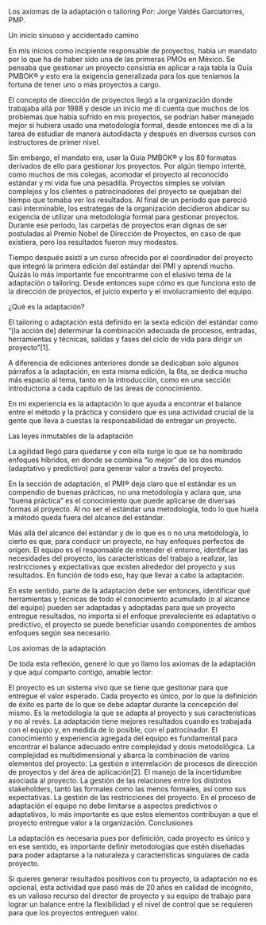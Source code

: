 Los axiomas de la adaptación o tailoring
Por: Jorge Valdés Garciatorres, PMP.

Un inicio sinuoso y accidentado camino

En mis inicios como incipiente responsable de proyectos, había un mandato por lo que ha de haber sido una de las primeras PMOs en México. Se pensaba que gestionar un proyecto consistía en aplicar a raja tabla la Guía PMBOK® y esto era la exigencia generalizada para los que teníamos la fortuna de tener uno o más proyectos a cargo.

El concepto de dirección de proyectos llegó a la organización donde trabajaba allá por 1988 y desde un inicio me di cuenta que muchos de los problemas que había sufrido en mis proyectos, se podrían haber manejado mejor si hubiera usado una metodología formal, desde entonces me di a la tarea de estudiar de manera autodidacta y después en diversos cursos con instructores de primer nivel.

Sin embargo, el mandato era, usar la Guía PMBOK® y los 80 formatos derivados de ello para gestionar los proyectos. Por algún tiempo intenté, como muchos de mis colegas,  acomodar el proyecto al reconocido estándar y mi vida fue una pesadilla. Proyectos simples se volvían complejos y los clientes o patrocinadores del proyecto se quejaban del tiempo que tomaba ver los resultados. Al final de un periodo que pareció casi interminable, los estrategas de la organización decidieron abdicar su exigencia de utilizar una metodología formal para gestionar proyectos. Durante ese periodo, las carpetas de proyectos eran dignas de ser postuladas al Premio Nobel de Dirección de Proyectos, en caso de que existiera, pero los resultados fueron muy modestos.

Tiempo después asistí a un curso ofrecido por el coordinador del proyecto que integró la primera edición del estándar del PMI y aprendí mucho. Quizás lo más importante fue encontrarme con el elusivo tema de la adaptación o tailoring. Desde entonces supe cómo es que funciona esto de la dirección de proyectos, el juicio experto y el involucramiento del equipo.

¿Qué es la adaptación?

El tailoring o adaptación está definido en la sexta edición del estándar como “[la acción de] determinar la combinación adecuada de procesos, entradas, herramientas y técnicas, salidas y fases del ciclo de vida para dirigir un proyecto”[1].

A diferencia de ediciones anteriores donde se dedicaban solo algunos párrafos a la adaptación, en esta misma edición, la 6ta, se dedica mucho más espacio al tema, tanto en la introducción, como en una sección introductoria a cada capítulo de las áreas de conocimiento.

En mi experiencia es la adaptación lo que ayuda a encontrar el balance entre el método y la práctica y considero que es una actividad crucial de la gente que lleva a cuestas la responsabilidad de entregar un proyecto.

Las leyes inmutables de la adaptación

La agilidad llegó para quedarse y con ella surge lo que se ha nombrado enfoques híbridos, en donde se combina “lo mejor” de los dos mundos (adaptativo y predictivo) para generar valor a través del proyecto.

En la sección de adaptación, el PMI® deja claro que el estándar es un compendio de buenas prácticas, no una metodología y aclara que, una “buena práctica” es el conocimiento que puede aplicarse de diversas formas al proyecto. Al no ser el estándar una metodología, todo lo que huela a método queda fuera del alcance del estándar.

Más allá del alcance del estándar y de lo que es o no una metodología, lo cierto es que, para conducir un proyecto,  no hay enfoques perfectos de origen. El equipo es el responsable de entender el entorno, identificar las necesidades del proyecto, las características del trabajo a realizar, las restricciones y expectativas que existen alrededor del proyecto y sus resultados. En función de todo eso, hay que llevar a cabo la adaptación.

En este sentido, parte de la adaptación debe ser entonces, identificar qué herramientas y técnicas de todo el conocimiento acumulado (o al alcance del equipo) pueden ser adaptadas y adoptadas para que un proyecto entregue resultados, no importa si el enfoque prevaleciente es  adaptativo o predictivo, el proyecto se puede beneficiar usando componentes de ambos enfoques según sea necesario.

Los axiomas de la adaptación

De toda esta reflexión, generé lo que yo llamo los axiomas de la adaptación y que aquí comparto contigo, amable lector:

El proyecto es un sistema vivo que se tiene que gestionar para que entregue el valor esperado.
Cada proyecto es único, por lo que la definición de éxito es parte de lo que se debe adaptar durante la concepción del mismo.
Es la metodología la que se adapta al proyecto y sus características y no al revés.
La adaptación tiene mejores resultados cuando es trabajada con el equipo y, en medida de lo posible, con el patrocinador.
El conocimiento y experiencia agregada del equipo es fundamental para encontrar el balance adecuado entre complejidad y dosis metodológica.
La complejidad es multidimensional y abarca la combinación de varios elementos del proyecto:
La gestión e interrelación de procesos de dirección de proyectos y del área de aplicación[2].
El manejo de la incertidumbre asociada al proyecto.
La gestión de las relaciones entre los distintos stakeholders, tanto las formales como las menos formales, así como sus expectativas.
La gestión de las restricciones del proyecto.
En el proceso de adaptación el equipo no debe limitarse a aspectos predictivos o adaptativos, lo más importante es que estos elementos contribuyan a que el proyecto entregue valor a la organización.
Conclusiones

La adaptación es necesaria pues por definición, cada proyecto es único y en ese sentido, es importante definir metodologías que estén diseñadas para poder adaptarse a la naturaleza y características singulares de cada proyecto.

Si quieres generar resultados positivos con tu proyecto, la adaptación no es opcional, esta actividad que pasó más de 20 años en calidad de incógnito, es un valioso recurso del director de proyecto y su equipo de trabajo para lograr un balance entre la flexibilidad y el nivel de control que se requieren para que los proyectos entreguen valor.
